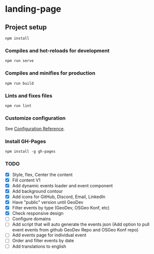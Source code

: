 # landing-page

## Project setup
```
npm install
```

### Compiles and hot-reloads for development
```
npm run serve
```

### Compiles and minifies for production
```
npm run build
```

### Lints and fixes files
```
npm run lint
```

### Customize configuration
See [Configuration Reference](https://cli.vuejs.org/config/).


### Install GH-Pages
```
npm install -g gh-pages
```

### TODO

* [x] Style, flex, Center the content
* [x] Fill content V1 
* [x] Add dynamic events loader and event component
* [x] Add background contour
* [x] Add icons for GitHub, Discord, Email, LinkedIn
* [x] Have "public" version until GeoDev
* [x] Filter events by type (GeoDev, OSGeo Konf, etc)
* [x] Check responsive design 
* [ ] Configure domains
* [ ] Add script that will auto generate the events json (Add option to pull event events from github GeoDev Repo and OSGeo Konf repo)
* [ ] Add events page for individual event
* [ ] Order and filter events by date
* [ ] Add translations to english
